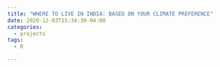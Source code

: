 ```yaml
---
title: "WHERE TO LIVE IN INDIA: BASED ON YOUR CLIMATE PREFERENCE"
date: 2020-12-03T15:34:30-04:00
categories:
  - projects
tags:
  - R

---
```

